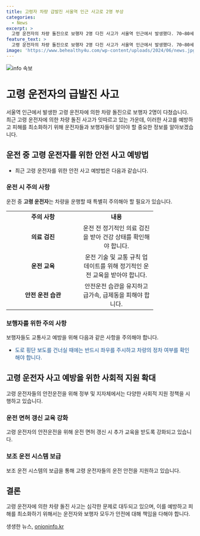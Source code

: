 ```yaml
---
title: 고령자 차량 급발진 서울역 인근 사고로 2명 부상
categories:
  - News
excerpt: >
  고령 운전자의 차량 돌진으로 보행자 2명 다친 사고가 서울역 인근에서 발생했다. 70~80세로 추정되는 운전자 A씨의 차량이 보행자를 치고 건물 벽에 들이받았다. 피해자들은 병원으로 옮겨졌고 A씨는 차량 급발진을 주장하고 있다. 최근 고령 운전자의 차량 돌진으로 인한 사고가 잇따르고 있는 가운데, 경찰은 정확한 사고 경위를 조사 중이다. (150자)
feature_text: >
  고령 운전자의 차량 돌진으로 보행자 2명 다친 사고가 서울역 인근에서 발생했다. 70~80세로 추정되는 운전자 A씨의 차량이 보행자를 치고 건물 벽에 들이받았다. 피해자들은 병원으로 옮겨졌고 A씨는 차량 급발진을 주장하고 있다. 최근 고령 운전자의 차량 돌진으로 인한 사고가 잇따르고 있는 가운데, 경찰은 정확한 사고 경위를 조사 중이다. (150자)
image: 'https://www.behealthy4u.com/wp-content/uploads/2024/06/news.jpg'
---
```


<p><img src="https://www.behealthy4u.com/wp-content/uploads/2024/06/news.jpg" alt="info 속보" /></p>

<h1>고령 운전자의 급발진 사고</h1>

<p data-ke-size="size16">서울역 인근에서 발생한 고령 운전자에 의한 차량 돌진으로 보행자 2명이 다쳤습니다. 최근 고령 운전자에 의한 차량 돌진 사고가 잇따르고 있는 가운데, 이러한 사고를 예방하고 피해를 최소화하기 위해 운전자들과 보행자들이 알아야 할 중요한 정보를 알아보겠습니다.</p>

<h2 data-ke-size="size26">운전 중 고령 운전자를 위한 안전 사고 예방법</h2>

<ul>
  <li>최근 고령 운전자를 위한 안전 사고 예방법은 다음과 같습니다.</li>
</ul>

<h3>운전 시 주의 사항</h3>

<p data-ke-size="size16">운전 중 <b>고령 운전자</b>는 차량을 운행할 때 특별히 주의해아 할 필요가 있습니다.</p>

<table>
  <colgroup>
    <col width="198" style="width: 148pt;" />
    <col width="198" style="width: 148pt;" />
  </colgroup>
  <tbody>
    <tr>
      <td style="text-align: center; height: 17px;"><b>주의 사항</b></td>
      <td style="text-align: center; height: 17px;"><b>내용</b></td>
    </tr>
    <tr>
      <td style="text-align: center; height: 17px;"><b>의료 검진</b></td>
      <td style="text-align: center; height: 17px;">운전 전 정기적인 의료 검진을 받아 건강 상태를 확인해야 합니다.</td>
    </tr>
    <tr>
      <td style="text-align: center; height: 17px;"><b>운전 교육</b></td>
      <td style="text-align: center; height: 17px;">운전 기술 및 교통 규칙 업데이트를 위해 정기적인 운전 교육을 받아야 합니다.</td>
    </tr>
    <tr>
      <td style="text-align: center; height: 17px;"><b>안전 운전 습관</b></td>
      <td style="text-align: center; height: 17px;">안전운전 습관을 유지하고 급가속, 급제동을 피해야 합니다.</td>
    </tr>
  </tbody>
</table>

<h3>보행자를 위한 주의 사항</h3>

<p data-ke-size="size16">보행자들도 교통사고 예방을 위해 다음과 같은 사항을 주의해야 합니다.</p>

<ul>
  <li><span style="color: #1a5490;">도로 횡단 보도를 건너실 때에는 반드시 좌우를 주시하고 차량의 정차 여부를 확인해야 합니다.</span></li>
</ul>

<h2 data-ke-size="size26">고령 운전자 사고 예방을 위한 사회적 지원 확대</h2>

<p data-ke-size="size16">고령 운전자들의 안전운전을 위해 정부 및 지자체에서는 다양한 사회적 지원 정책을 시행하고 있습니다.</p>

<h3>운전 면허 갱신 교육 강화</h3>

<p data-ke-size="size16">고령 운전자의 안전운전을 위해 운전 면허 갱신 시 추가 교육을 받도록 강화되고 있습니다.</p>

<h3>보조 운전 시스템 보급</h3>

<p data-ke-size="size16">보조 운전 시스템의 보급을 통해 고령 운전자들의 운전 안전을 지원하고 있습니다.</p>

<h2 data-ke-size="size26">결론</h2>

<p data-ke-size="size16">고령 운전자에 의한 차량 돌진 사고는 심각한 문제로 대두되고 있으며, 이를 예방하고 피해를 최소화하기 위해서는 운전자와 보행자 모두가 안전에 대해 책임을 다해야 합니다.</p>
생생한 뉴스, <a href="https://onioninfo.kr" rel="dofollow">onioninfo.kr</a>


